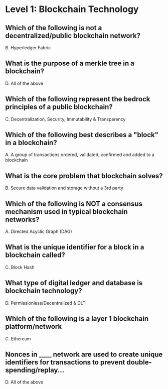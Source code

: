 #  Level 1: Blockchain Technology

## Which of the following is not a decentralized/public blockchain network?

B. Hyperledger Fabric

## What is the purpose of a merkle tree in a blockchain?

D. All of the above

##  Which of the following represent the bedrock principles of a public blockchain?

C. Decentralization, Security, Immutability & Transparency

## Which of the following best describes a "block" in a blockchain?

A. A group of transactions ordered, validated, confirmed and added to a blockchain

## What is the core problem that blockchain solves?

B. Secure data validation and storage without a 3rd party

## Which of the following is NOT a consensus mechanism used in typical blockchain networks?

A. Directed Acyclic Graph (DAG)

## What is the unique identifier for a block in a blockchain called?

C. Block Hash

## What type of digital ledger and database is blockchain technology?

D. Permissionless/Decentralized & DLT

## Which of the following is a layer 1 blockchain platform/network

C. Ethereum

##  Nonces in ____ network are used to create unique identifiers for transactions to prevent double-spending/replay...

D. All of the above
